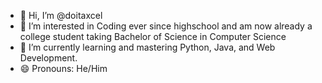 - 👋 Hi, I’m @doitaxcel
- 👀 I’m interested in Coding ever since highschool and am now already a college student taking Bachelor of Science in Computer Science
- 🌱 I’m currently learning and mastering Python, Java, and Web Development.
- 😄 Pronouns: He/Him

<!---
doitaxcel/doitaxcel is a ✨ special ✨ repository because its `README.md` (this file) appears on your GitHub profile.
You can click the Preview link to take a look at your changes.
--->
